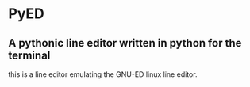 # PyED

## A pythonic line editor written in python for the terminal

this is a line editor emulating the GNU-ED linux line editor.